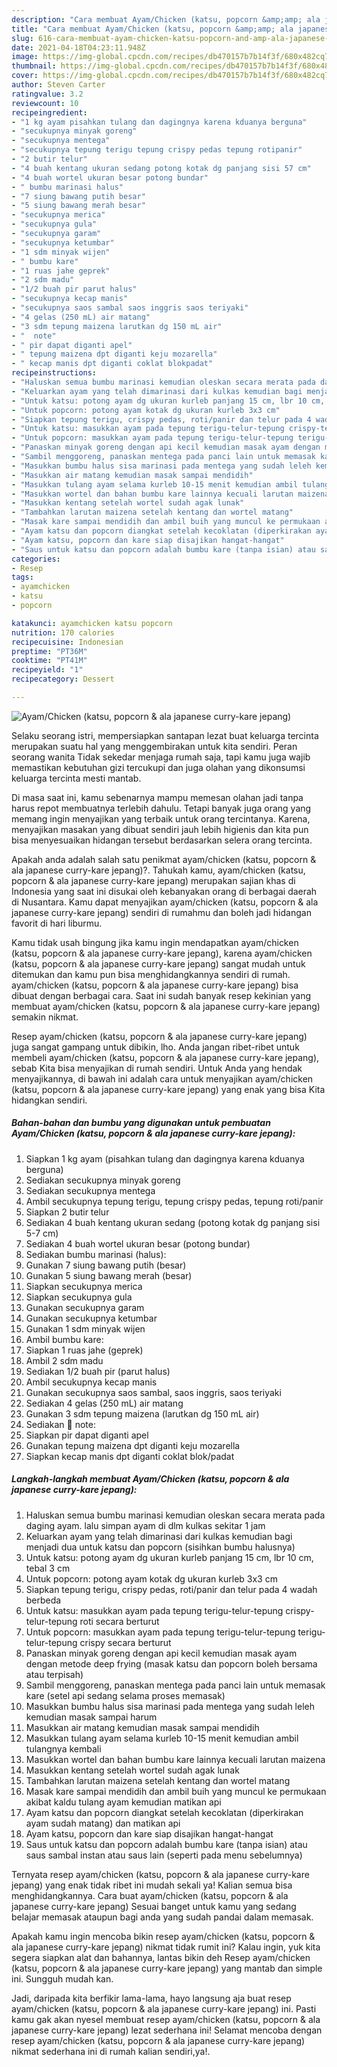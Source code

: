 ```yaml
---
description: "Cara membuat Ayam/Chicken (katsu, popcorn &amp;amp; ala japanese curry-kare jepang) yang enak Untuk Jualan"
title: "Cara membuat Ayam/Chicken (katsu, popcorn &amp;amp; ala japanese curry-kare jepang) yang enak Untuk Jualan"
slug: 616-cara-membuat-ayam-chicken-katsu-popcorn-and-amp-ala-japanese-curry-kare-jepang-yang-enak-untuk-jualan
date: 2021-04-18T04:23:11.948Z
image: https://img-global.cpcdn.com/recipes/db470157b7b14f3f/680x482cq70/ayamchicken-katsu-popcorn-ala-japanese-curry-kare-jepang-foto-resep-utama.jpg
thumbnail: https://img-global.cpcdn.com/recipes/db470157b7b14f3f/680x482cq70/ayamchicken-katsu-popcorn-ala-japanese-curry-kare-jepang-foto-resep-utama.jpg
cover: https://img-global.cpcdn.com/recipes/db470157b7b14f3f/680x482cq70/ayamchicken-katsu-popcorn-ala-japanese-curry-kare-jepang-foto-resep-utama.jpg
author: Steven Carter
ratingvalue: 3.2
reviewcount: 10
recipeingredient:
- "1 kg ayam pisahkan tulang dan dagingnya karena kduanya berguna"
- "secukupnya minyak goreng"
- "secukupnya mentega"
- "secukupnya tepung terigu tepung crispy pedas tepung rotipanir"
- "2 butir telur"
- "4 buah kentang ukuran sedang potong kotak dg panjang sisi 57 cm"
- "4 buah wortel ukuran besar potong bundar"
- " bumbu marinasi halus"
- "7 siung bawang putih besar"
- "5 siung bawang merah besar"
- "secukupnya merica"
- "secukupnya gula"
- "secukupnya garam"
- "secukupnya ketumbar"
- "1 sdm minyak wijen"
- " bumbu kare"
- "1 ruas jahe geprek"
- "2 sdm madu"
- "1/2 buah pir parut halus"
- "secukupnya kecap manis"
- "secukupnya saos sambal saos inggris saos teriyaki"
- "4 gelas (250 mL) air matang"
- "3 sdm tepung maizena larutkan dg 150 mL air"
- "  note"
- " pir dapat diganti apel"
- " tepung maizena dpt diganti keju mozarella"
- " kecap manis dpt diganti coklat blokpadat"
recipeinstructions:
- "Haluskan semua bumbu marinasi kemudian oleskan secara merata pada daging ayam. lalu simpan ayam di dlm kulkas sekitar 1 jam"
- "Keluarkan ayam yang telah dimarinasi dari kulkas kemudian bagi menjadi dua untuk katsu dan popcorn (sisihkan bumbu halusnya)"
- "Untuk katsu: potong ayam dg ukuran kurleb panjang 15 cm, lbr 10 cm, tebal 3 cm"
- "Untuk popcorn: potong ayam kotak dg ukuran kurleb 3x3 cm"
- "Siapkan tepung terigu, crispy pedas, roti/panir dan telur pada 4 wadah berbeda"
- "Untuk katsu: masukkan ayam pada tepung terigu-telur-tepung crispy-telur-tepung roti secara berturut"
- "Untuk popcorn: masukkan ayam pada tepung terigu-telur-tepung terigu-telur-tepung crispy secara berturut"
- "Panaskan minyak goreng dengan api kecil kemudian masak ayam dengan metode deep frying (masak katsu dan popcorn boleh bersama atau terpisah)"
- "Sambil menggoreng, panaskan mentega pada panci lain untuk memasak kare (setel api sedang selama proses memasak)"
- "Masukkan bumbu halus sisa marinasi pada mentega yang sudah leleh kemudian masak sampai harum"
- "Masukkan air matang kemudian masak sampai mendidih"
- "Masukkan tulang ayam selama kurleb 10-15 menit kemudian ambil tulangnya kembali"
- "Masukkan wortel dan bahan bumbu kare lainnya kecuali larutan maizena"
- "Masukkan kentang setelah wortel sudah agak lunak"
- "Tambahkan larutan maizena setelah kentang dan wortel matang"
- "Masak kare sampai mendidih dan ambil buih yang muncul ke permukaan akibat kaldu tulang ayam kemudian matikan api"
- "Ayam katsu dan popcorn diangkat setelah kecoklatan (diperkirakan ayam sudah matang) dan matikan api"
- "Ayam katsu, popcorn dan kare siap disajikan hangat-hangat"
- "Saus untuk katsu dan popcorn adalah bumbu kare (tanpa isian) atau saus sambal instan atau saus lain (seperti pada menu sebelumnya)"
categories:
- Resep
tags:
- ayamchicken
- katsu
- popcorn

katakunci: ayamchicken katsu popcorn 
nutrition: 170 calories
recipecuisine: Indonesian
preptime: "PT36M"
cooktime: "PT41M"
recipeyield: "1"
recipecategory: Dessert

---
```



![Ayam/Chicken (katsu, popcorn &amp; ala japanese curry-kare jepang)](https://img-global.cpcdn.com/recipes/db470157b7b14f3f/680x482cq70/ayamchicken-katsu-popcorn-ala-japanese-curry-kare-jepang-foto-resep-utama.jpg)

Selaku seorang istri, mempersiapkan santapan lezat buat keluarga tercinta merupakan suatu hal yang menggembirakan untuk kita sendiri. Peran seorang  wanita Tidak sekedar menjaga rumah saja, tapi kamu juga wajib memastikan kebutuhan gizi tercukupi dan juga olahan yang dikonsumsi keluarga tercinta mesti mantab.

Di masa  saat ini, kamu sebenarnya mampu memesan olahan jadi tanpa harus repot membuatnya terlebih dahulu. Tetapi banyak juga orang yang memang ingin menyajikan yang terbaik untuk orang tercintanya. Karena, menyajikan masakan yang dibuat sendiri jauh lebih higienis dan kita pun bisa menyesuaikan hidangan tersebut berdasarkan selera orang tercinta. 



Apakah anda adalah salah satu penikmat ayam/chicken (katsu, popcorn &amp; ala japanese curry-kare jepang)?. Tahukah kamu, ayam/chicken (katsu, popcorn &amp; ala japanese curry-kare jepang) merupakan sajian khas di Indonesia yang saat ini disukai oleh kebanyakan orang di berbagai daerah di Nusantara. Kamu dapat menyajikan ayam/chicken (katsu, popcorn &amp; ala japanese curry-kare jepang) sendiri di rumahmu dan boleh jadi hidangan favorit di hari liburmu.

Kamu tidak usah bingung jika kamu ingin mendapatkan ayam/chicken (katsu, popcorn &amp; ala japanese curry-kare jepang), karena ayam/chicken (katsu, popcorn &amp; ala japanese curry-kare jepang) sangat mudah untuk ditemukan dan kamu pun bisa menghidangkannya sendiri di rumah. ayam/chicken (katsu, popcorn &amp; ala japanese curry-kare jepang) bisa dibuat dengan berbagai cara. Saat ini sudah banyak resep kekinian yang membuat ayam/chicken (katsu, popcorn &amp; ala japanese curry-kare jepang) semakin nikmat.

Resep ayam/chicken (katsu, popcorn &amp; ala japanese curry-kare jepang) juga sangat gampang untuk dibikin, lho. Anda jangan ribet-ribet untuk membeli ayam/chicken (katsu, popcorn &amp; ala japanese curry-kare jepang), sebab Kita bisa menyajikan di rumah sendiri. Untuk Anda yang hendak menyajikannya, di bawah ini adalah cara untuk menyajikan ayam/chicken (katsu, popcorn &amp; ala japanese curry-kare jepang) yang enak yang bisa Kita hidangkan sendiri.

<!--inarticleads1-->

##### Bahan-bahan dan bumbu yang digunakan untuk pembuatan Ayam/Chicken (katsu, popcorn &amp; ala japanese curry-kare jepang):

1. Siapkan 1 kg ayam (pisahkan tulang dan dagingnya karena kduanya berguna)
1. Sediakan secukupnya minyak goreng
1. Sediakan secukupnya mentega
1. Ambil secukupnya tepung terigu, tepung crispy pedas, tepung roti/panir
1. Siapkan 2 butir telur
1. Sediakan 4 buah kentang ukuran sedang (potong kotak dg panjang sisi 5-7 cm)
1. Sediakan 4 buah wortel ukuran besar (potong bundar)
1. Sediakan  bumbu marinasi (halus):
1. Gunakan 7 siung bawang putih (besar)
1. Gunakan 5 siung bawang merah (besar)
1. Siapkan secukupnya merica
1. Siapkan secukupnya gula
1. Gunakan secukupnya garam
1. Gunakan secukupnya ketumbar
1. Gunakan 1 sdm minyak wijen
1. Ambil  bumbu kare:
1. Siapkan 1 ruas jahe (geprek)
1. Ambil 2 sdm madu
1. Sediakan 1/2 buah pir (parut halus)
1. Ambil secukupnya kecap manis
1. Gunakan secukupnya saos sambal, saos inggris, saos teriyaki
1. Sediakan 4 gelas (250 mL) air matang
1. Gunakan 3 sdm tepung maizena (larutkan dg 150 mL air)
1. Sediakan  📝 note:
1. Siapkan  pir dapat diganti apel
1. Gunakan  tepung maizena dpt diganti keju mozarella
1. Siapkan  kecap manis dpt diganti coklat blok/padat




<!--inarticleads2-->

##### Langkah-langkah membuat Ayam/Chicken (katsu, popcorn &amp; ala japanese curry-kare jepang):

1. Haluskan semua bumbu marinasi kemudian oleskan secara merata pada daging ayam. lalu simpan ayam di dlm kulkas sekitar 1 jam
1. Keluarkan ayam yang telah dimarinasi dari kulkas kemudian bagi menjadi dua untuk katsu dan popcorn (sisihkan bumbu halusnya)
1. Untuk katsu: potong ayam dg ukuran kurleb panjang 15 cm, lbr 10 cm, tebal 3 cm
1. Untuk popcorn: potong ayam kotak dg ukuran kurleb 3x3 cm
1. Siapkan tepung terigu, crispy pedas, roti/panir dan telur pada 4 wadah berbeda
1. Untuk katsu: masukkan ayam pada tepung terigu-telur-tepung crispy-telur-tepung roti secara berturut
1. Untuk popcorn: masukkan ayam pada tepung terigu-telur-tepung terigu-telur-tepung crispy secara berturut
1. Panaskan minyak goreng dengan api kecil kemudian masak ayam dengan metode deep frying (masak katsu dan popcorn boleh bersama atau terpisah)
1. Sambil menggoreng, panaskan mentega pada panci lain untuk memasak kare (setel api sedang selama proses memasak)
1. Masukkan bumbu halus sisa marinasi pada mentega yang sudah leleh kemudian masak sampai harum
1. Masukkan air matang kemudian masak sampai mendidih
1. Masukkan tulang ayam selama kurleb 10-15 menit kemudian ambil tulangnya kembali
1. Masukkan wortel dan bahan bumbu kare lainnya kecuali larutan maizena
1. Masukkan kentang setelah wortel sudah agak lunak
1. Tambahkan larutan maizena setelah kentang dan wortel matang
1. Masak kare sampai mendidih dan ambil buih yang muncul ke permukaan akibat kaldu tulang ayam kemudian matikan api
1. Ayam katsu dan popcorn diangkat setelah kecoklatan (diperkirakan ayam sudah matang) dan matikan api
1. Ayam katsu, popcorn dan kare siap disajikan hangat-hangat
1. Saus untuk katsu dan popcorn adalah bumbu kare (tanpa isian) atau saus sambal instan atau saus lain (seperti pada menu sebelumnya)




Ternyata resep ayam/chicken (katsu, popcorn &amp; ala japanese curry-kare jepang) yang enak tidak ribet ini mudah sekali ya! Kalian semua bisa menghidangkannya. Cara buat ayam/chicken (katsu, popcorn &amp; ala japanese curry-kare jepang) Sesuai banget untuk kamu yang sedang belajar memasak ataupun bagi anda yang sudah pandai dalam memasak.

Apakah kamu ingin mencoba bikin resep ayam/chicken (katsu, popcorn &amp; ala japanese curry-kare jepang) nikmat tidak rumit ini? Kalau ingin, yuk kita segera siapkan alat dan bahannya, lantas bikin deh Resep ayam/chicken (katsu, popcorn &amp; ala japanese curry-kare jepang) yang mantab dan simple ini. Sungguh mudah kan. 

Jadi, daripada kita berfikir lama-lama, hayo langsung aja buat resep ayam/chicken (katsu, popcorn &amp; ala japanese curry-kare jepang) ini. Pasti kamu gak akan nyesel membuat resep ayam/chicken (katsu, popcorn &amp; ala japanese curry-kare jepang) lezat sederhana ini! Selamat mencoba dengan resep ayam/chicken (katsu, popcorn &amp; ala japanese curry-kare jepang) nikmat sederhana ini di rumah kalian sendiri,ya!.

